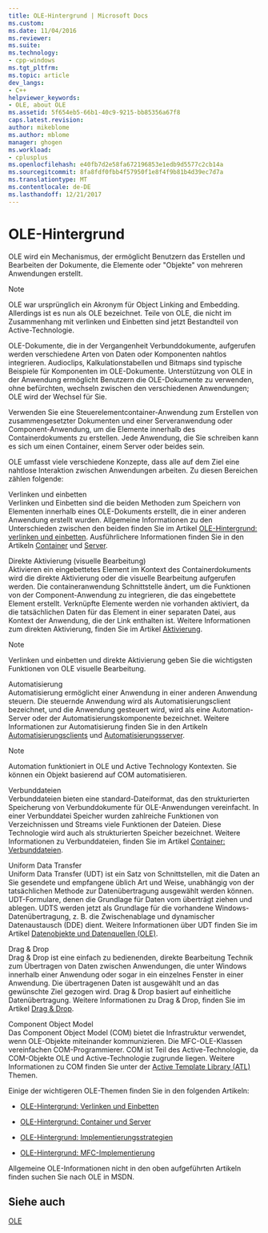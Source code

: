 ```yaml
---
title: OLE-Hintergrund | Microsoft Docs
ms.custom: 
ms.date: 11/04/2016
ms.reviewer: 
ms.suite: 
ms.technology:
- cpp-windows
ms.tgt_pltfrm: 
ms.topic: article
dev_langs:
- C++
helpviewer_keywords:
- OLE, about OLE
ms.assetid: 5f654eb5-66b1-40c9-9215-bb85356a67f8
caps.latest.revision: 
author: mikeblome
ms.author: mblome
manager: ghogen
ms.workload:
- cplusplus
ms.openlocfilehash: e40fb7d2e58fa672196853e1edb9d5577c2cb14a
ms.sourcegitcommit: 8fa8fdf0fbb4f57950f1e8f4f9b81b4d39ec7d7a
ms.translationtype: MT
ms.contentlocale: de-DE
ms.lasthandoff: 12/21/2017
---
```

# <a name="ole-background"></a>OLE-Hintergrund
OLE wird ein Mechanismus, der ermöglicht Benutzern das Erstellen und Bearbeiten der Dokumente, die Elemente oder "Objekte" von mehreren Anwendungen erstellt.  
  
> [!NOTE]
>  OLE war ursprünglich ein Akronym für Object Linking and Embedding. Allerdings ist es nun als OLE bezeichnet. Teile von OLE, die nicht im Zusammenhang mit verlinken und Einbetten sind jetzt Bestandteil von Active-Technologie.  
  
 OLE-Dokumente, die in der Vergangenheit Verbunddokumente, aufgerufen werden verschiedene Arten von Daten oder Komponenten nahtlos integrieren. Audioclips, Kalkulationstabellen und Bitmaps sind typische Beispiele für Komponenten im OLE-Dokumente. Unterstützung von OLE in der Anwendung ermöglicht Benutzern die OLE-Dokumente zu verwenden, ohne befürchten, wechseln zwischen den verschiedenen Anwendungen; OLE wird der Wechsel für Sie.  
  
 Verwenden Sie eine Steuerelementcontainer-Anwendung zum Erstellen von zusammengesetzter Dokumenten und einer Serveranwendung oder Component-Anwendung, um die Elemente innerhalb des Containerdokuments zu erstellen. Jede Anwendung, die Sie schreiben kann es sich um einen Container, einem Server oder beides sein.  
  
 OLE umfasst viele verschiedene Konzepte, dass alle auf dem Ziel eine nahtlose Interaktion zwischen Anwendungen arbeiten. Zu diesen Bereichen zählen folgende:  
  
 Verlinken und einbetten  
 Verlinken und Einbetten sind die beiden Methoden zum Speichern von Elementen innerhalb eines OLE-Dokuments erstellt, die in einer anderen Anwendung erstellt wurden. Allgemeine Informationen zu den Unterschieden zwischen den beiden finden Sie im Artikel [OLE-Hintergrund: verlinken und einbetten](../mfc/ole-background-linking-and-embedding.md). Ausführlichere Informationen finden Sie in den Artikeln [Container](../mfc/containers.md) und [Server](../mfc/servers.md).  
  
 Direkte Aktivierung (visuelle Bearbeitung)  
 Aktivieren ein eingebettetes Element im Kontext des Containerdokuments wird die direkte Aktivierung oder die visuelle Bearbeitung aufgerufen werden. Die containeranwendung Schnittstelle ändert, um die Funktionen von der Component-Anwendung zu integrieren, die das eingebettete Element erstellt. Verknüpfte Elemente werden nie vorhanden aktiviert, da die tatsächlichen Daten für das Element in einer separaten Datei, aus Kontext der Anwendung, die der Link enthalten ist. Weitere Informationen zum direkten Aktivierung, finden Sie im Artikel [Aktivierung](../mfc/activation-cpp.md).  
  
> [!NOTE]
>  Verlinken und einbetten und direkte Aktivierung geben Sie die wichtigsten Funktionen von OLE visuelle Bearbeitung.  
  
 Automatisierung  
 Automatisierung ermöglicht einer Anwendung in einer anderen Anwendung steuern. Die steuernde Anwendung wird als Automatisierungsclient bezeichnet, und die Anwendung gesteuert wird, wird als eine Automation-Server oder der Automatisierungskomponente bezeichnet. Weitere Informationen zur Automatisierung finden Sie in den Artikeln [Automatisierungsclients](../mfc/automation-clients.md) und [Automatisierungsserver](../mfc/automation-servers.md).  
  
> [!NOTE]
>  Automation funktioniert in OLE und Active Technology Kontexten. Sie können ein Objekt basierend auf COM automatisieren.  
  
 Verbunddateien  
 Verbunddateien bieten eine standard-Dateiformat, das den strukturierten Speicherung von Verbunddokumente für OLE-Anwendungen vereinfacht. In einer Verbunddatei Speicher wurden zahlreiche Funktionen von Verzeichnissen und Streams viele Funktionen der Dateien. Diese Technologie wird auch als strukturierten Speicher bezeichnet. Weitere Informationen zu Verbunddateien, finden Sie im Artikel [Container: Verbunddateien](../mfc/containers-compound-files.md).  
  
 Uniform Data Transfer  
 Uniform Data Transfer (UDT) ist ein Satz von Schnittstellen, mit die Daten an Sie gesendete und empfangene üblich Art und Weise, unabhängig von der tatsächlichen Methode zur Datenübertragung ausgewählt werden können. UDT-Formulare, denen die Grundlage für Daten vom überträgt ziehen und ablegen. UDTS werden jetzt als Grundlage für die vorhandene Windows-Datenübertragung, z. B. die Zwischenablage und dynamischer Datenaustausch (DDE) dient. Weitere Informationen über UDT finden Sie im Artikel [Datenobjekte und Datenquellen (OLE)](../mfc/data-objects-and-data-sources-ole.md).  
  
 Drag & Drop  
 Drag & Drop ist eine einfach zu bedienenden, direkte Bearbeitung Technik zum Übertragen von Daten zwischen Anwendungen, die unter Windows innerhalb einer Anwendung oder sogar in ein einzelnes Fenster in einer Anwendung. Die übertragenen Daten ist ausgewählt und an das gewünschte Ziel gezogen wird. Drag & Drop basiert auf einheitliche Datenübertragung. Weitere Informationen zu Drag & Drop, finden Sie im Artikel [Drag & Drop](../mfc/drag-and-drop-ole.md).  
  
 Component Object Model  
 Das Component Object Model (COM) bietet die Infrastruktur verwendet, wenn OLE-Objekte miteinander kommunizieren. Die MFC-OLE-Klassen vereinfachen COM-Programmierer. COM ist Teil des Active-Technologie, da COM-Objekte OLE und Active-Technologie zugrunde liegen. Weitere Informationen zu COM finden Sie unter der [Active Template Library (ATL)](../atl/active-template-library-atl-concepts.md) Themen.  
  
 Einige der wichtigeren OLE-Themen finden Sie in den folgenden Artikeln:  
  
-   [OLE-Hintergrund: Verlinken und Einbetten](../mfc/ole-background-linking-and-embedding.md)  
  
-   [OLE-Hintergrund: Container und Server](../mfc/ole-background-containers-and-servers.md)  
  
-   [OLE-Hintergrund: Implementierungsstrategien](../mfc/ole-background-implementation-strategies.md)  
  
-   [OLE-Hintergrund: MFC-Implementierung](../mfc/ole-background-mfc-implementation.md)  
  
 Allgemeine OLE-Informationen nicht in den oben aufgeführten Artikeln finden suchen Sie nach OLE in MSDN.  
  
## <a name="see-also"></a>Siehe auch  
 [OLE](../mfc/ole-in-mfc.md)

